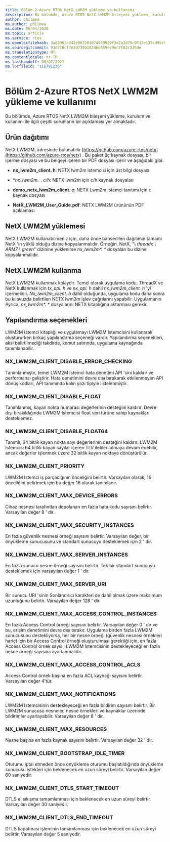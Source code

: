```yaml
---
title: Bölüm 2-Azure RTOS NetX LWM2M yükleme ve kullanımı
description: Bu bölümde, Azure RTOS NetX LWM2M bileşeni yükleme, kurulum ve kullanımı ile ilgili çeşitli sorunların bir açıklaması yer almaktadır.
author: philmea
ms.author: philmea
ms.date: 06/04/2020
ms.topic: article
ms.service: rtos
ms.openlocfilehash: 3ad8963c342e907201074559929f3a7a2d70c9f13e135cd95c9a2e9b224e17cf
ms.sourcegitcommit: 93d716cf7e3d735b18246d659ec9ec7f82c336de
ms.translationtype: MT
ms.contentlocale: tr-TR
ms.lasthandoff: 08/07/2021
ms.locfileid: "116791236"
---
```

# <a name="chapter-2---installation-and-use-of-azure-rtos-netx-lwm2m"></a>Bölüm 2-Azure RTOS NetX LWM2M yükleme ve kullanımı

Bu bölümde, Azure RTOS NetX LWM2M bileşeni yükleme, kurulum ve kullanımı ile ilgili çeşitli sorunların bir açıklaması yer almaktadır.

## <a name="product-distribution"></a>Ürün dağıtımı

NetX LWM2M, adresinde bulunabilir [https://github.com/azure-rtos/netx](https://github.com/azure-rtos/netx) . Bu paket üç kaynak dosyası, bir içerme dosyası ve bu belgeyi içeren bir PDF dosyası içerir ve aşağıdaki gibi:

- **nx_lwm2m_client. h**: NETX lwm2m istemcisi için üst bilgi dosyası

- **nx_lwm2m_ *. c/h**: NETX lwm2m için c/h kaynak dosyaları

- **demo_netx_lwm2m_client. c**: NETX Lwm2m istemci tanıtımı Için c kaynak dosyası

- **NetX_LWM2M_User_Guide.pdf**: NETX LWM2M ürününün PDF açıklaması

## <a name="netx-lwm2m-installation"></a>NetX LWM2M yüklemesi

NetX LWM2M kullanabilmeniz için, daha önce bahsedilen dağıtımın tamamı NetX 'in yüklü olduğu dizine kopyalanmalıdır. Örneğin, NetX, "*\\ threadx \\ ARM7 \\ green*" dizinine yüklenirse *nx_lwm2m&#42;. &#42;* dosyaları bu dizine kopyalanmalıdır.

## <a name="using-netx-lwm2m"></a>NetX LWM2M kullanma

NetX LWM2M kullanmak kolaydır. Temel olarak uygulama kodu, ThreadX ve NetX kullanmak için *tx_api. h* ve *nx_api. h* dahil *nx_lwm2m_client. h* 'yi içermelidir. *Nx_lwm2m_client. h* dahil olduğunda, uygulama kodu daha sonra bu kılavuzda belirtilen NETX lwm2m işlev çağrılarını yapabilir. Uygulamanın Ayrıca, *nx_lwm2m&#42;. &#42;* dosyalarını NETX kitaplığına aktarması gerekir.

## <a name="configuration-options"></a>Yapılandırma seçenekleri

LWM2M Istemci kitaplığı ve uygulamayı LWM2M Istemcisini kullanarak oluştururken birkaç yapılandırma seçeneği vardır. Yapılandırma seçenekleri, aksi belirtilmediği takdirde, komut satırında, uygulama kaynağında tanımlanabilir.

### <a name="nx_lwm2m_client_disable_error_checking"></a>NX_LWM2M_CLIENT_DISABLE_ERROR_CHECKING

Tanımlanmıştır, temel LWM2M Istemci hata denetimi API 'sini kaldırır ve performansı geliştirir. Hata denetimini devre dışı bırakarak etkilenmeyen API dönüş kodları, API tanımında kalın yazı tipiyle listelenmiştir.

### <a name="nx_lwm2m_client_disable_float"></a>NX_LWM2M_CLIENT_DISABLE_FLOAT

Tanımlanmış, kayan nokta numarası değerlerinin desteğini kaldırır. Devre dışı bırakıldığında LWM2M Istemcisi float veri türüne sahip kaynakları desteklemez.

### <a name="nx_lwm2m_client_disable_float64"></a>NX_LWM2M_CLIENT_DISABLE_FLOAT64

Tanımlı, 64 bitlik kayan nokta sayı değerlerinin desteğini kaldırır. LWM2M Istemcisi 64 bitlik kayan sayılar içeren TLV iletileri almaya devam edebilir, ancak değerler işlenmek üzere 32 bitlik kayan noktaya dönüştürülür.

### <a name="nx_lwm2m_client_priority"></a>NX_LWM2M_CLIENT_PRIORITY

LWM2M Istemci iş parçacığının önceliğini belirtir. Varsayılan olarak, 16 önceliğini belirtmek için bu değer 16 olarak tanımlanır.

### <a name="nx_lwm2m_client_max_device_errors"></a>NX_LWM2M_CLIENT_MAX_DEVICE_ERRORS

Cihaz nesnesi tarafından depolanan en fazla hata kodu sayısını belirtir. Varsayılan değer 8 ' dir.

### <a name="nx_lwm2m_client_max_security_instances"></a>NX_LWM2M_CLIENT_MAX_SECURITY_INSTANCES

En fazla güvenlik nesnesi örneği sayısını belirtir. Varsayılan değer, bir önyükleme sunucusunu ve standart sunucuyu desteklemek için 2 ' dir.

### <a name="nx_lwm2m_client_max_server_instances"></a>NX_LWM2M_CLIENT_MAX_SERVER_INSTANCES

En fazla sunucu nesne örneği sayısını belirtir. Tek bir standart sunucuyu desteklemek için varsayılan değer 1 ' dir.

### <a name="nx_lwm2m_client_max_server_uri"></a>NX_LWM2M_CLIENT_MAX_SERVER_URI

Bir sunucu URI 'sinin Sonlandırıcı karakteri de dahil olmak üzere maksimum uzunluğunu belirtir. Varsayılan değer 128 ' dir.

### <a name="nx_lwm2m_client_max_access_control_instances"></a>NX_LWM2M_CLIENT_MAX_ACCESS_CONTROL_INSTANCES

En fazla Access Control örneği sayısını belirtir. Varsayılan değer 0 ' dır ve bu, erişim denetimini devre dışı bırakır. Uygulama birden fazla LWM2M sunucusunu destekliyorsa, her bir nesne örneği (güvenlik nesnesi örnekleri hariç) için bir Access Control örneği oluşturulması gerektiği için, en fazla Access Control örnek sayısı, LWM2M Istemcisinin destekleyeceği en fazla nesne örneği sayısına ayarlanmalıdır.

### <a name="nx_lwm2m_client_max_access_control_acls"></a>NX_LWM2M_CLIENT_MAX_ACCESS_CONTROL_ACLS

Access Control örnek başına en fazla ACL kaynağı sayısını belirtir. Varsayılan değer 4'tür.

### <a name="nx_lwm2m_client_max_notifications"></a>NX_LWM2M_CLIENT_MAX_NOTIFICATIONS

LWM2M Istemcisinin destekleyeceği en fazla bildirim sayısını belirtir. Bir LWM2M sunucusu nesneler, nesne örnekleri ve kaynaklar üzerinde bildirimler ayarlayabilir. Varsayılan değer 8 ' dir.

### <a name="nx_lwm2m_client_max_resources"></a>NX_LWM2M_CLIENT_MAX_RESOURCES

Nesne başına en fazla kaynak sayısını belirtir. Varsayılan değer 32 ' dir.

### <a name="nx_lwm2m_client_bootstrap_idle_timer"></a>NX_LWM2M_CLIENT_BOOTSTRAP_IDLE_TIMER

Oturumu iptal etmeden önce önyükleme oturumu başlatıldığında önyükleme sunucusu istekleri için beklenecek en uzun süreyi belirtir. Varsayılan değer 60 saniyedir.

### <a name="nx_lwm2m_client_dtls_start_timeout"></a>NX_LWM2M_CLIENT_DTLS_START_TIMEOUT

DTLS el sıkışma tamamlanması için beklenecek en uzun süreyi belirtir. Varsayılan değer 30 saniyedir.

### <a name="nx_lwm2m_client_dtls_end_timeout"></a>NX_LWM2M_CLIENT_DTLS_END_TIMEOUT

DTLS kapatması işleminin tamamlanması için beklenecek en uzun süreyi belirtir. Varsayılan değer 5 saniyedir.
